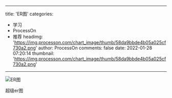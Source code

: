 
---
title: 'ER图'
categories: 
 - 学习
 - ProcessOn
 - 推荐
headimg: 'https://img.processon.com/chart_image/thumb/58da9bbde4b05a025cf730a2.png'
author: ProcessOn
comments: false
date: 2022-01-28 07:20:14
thumbnail: 'https://img.processon.com/chart_image/thumb/58da9bbde4b05a025cf730a2.png'
---

<div>   
<img class="thumb" alt="ER图" src="https://img.processon.com/chart_image/thumb/58da9bbde4b05a025cf730a2.png" referrerpolicy="no-referrer">
<p>超级er图</p>  
</div>
            